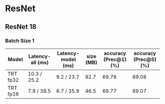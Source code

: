 
# ResNet

## ResNet 18


### Batch Size 1


|  Model          |Latency-all (ms)|Latency-model (ms)|size (MB)  | accuracy (Prec@1) (%)|accuracy (Prec@5) (%)|
|-----------------|----------------|------------------|-----------|----------------------|---------------------|
| TRT fp32        |   10.3 / 25.2  |  9.2 / 23.7      | 92.7      | 69.76                | 89.08               |
| TRT fp16        |   7.9 / 38.5   |  6.7 / 35.9      | 46.5      | 69.77                | 89.07               |

